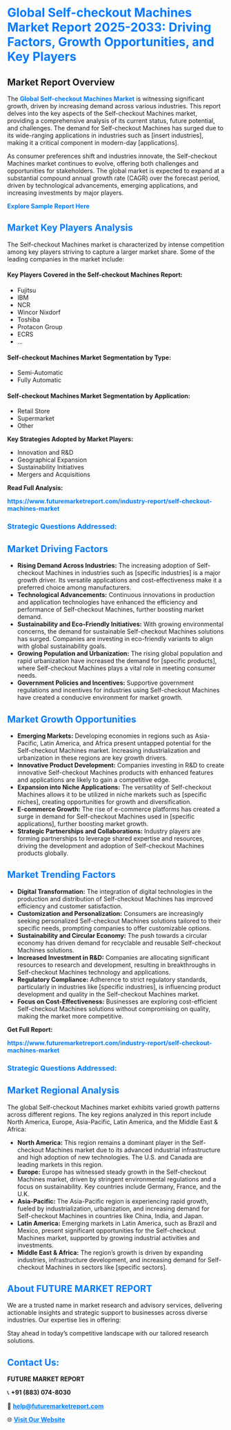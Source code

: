 <h1 style="color: #007BFF;">Global Self-checkout Machines Market Report 2025-2033: Driving Factors, Growth Opportunities, and Key Players</h1>

<section id="overview">
<h2>Market Report Overview</h2>
<p>The <a href="https://www.futuremarketreport.com/industry-report/self-checkout-machines-market" style="color: #007BFF; text-decoration: none;"><strong>Global Self-checkout Machines Market</strong></a> is witnessing significant growth, driven by increasing demand across various industries. This report delves into the key aspects of the Self-checkout Machines market, providing a comprehensive analysis of its current status, future potential, and challenges. The demand for Self-checkout Machines has surged due to its wide-ranging applications in industries such as [insert industries], making it a critical component in modern-day [applications].</p>
<p>As consumer preferences shift and industries innovate, the Self-checkout Machines market continues to evolve, offering both challenges and opportunities for stakeholders. The global market is expected to expand at a substantial compound annual growth rate (CAGR) over the forecast period, driven by technological advancements, emerging applications, and increasing investments by major players.</p>
</section>

<section id="overview">
<p><a href="https://www.futuremarketreport.com/request-sample/reportId=101051" style="color: #007BFF; text-decoration: none;"><strong>Explore Sample Report Here</strong></a></p>
</section>

<section id="key-players">
<h2 style="color: #007BFF;">Market Key Players Analysis</h2>
<p>The Self-checkout Machines market is characterized by intense competition among key players striving to capture a larger market share. Some of the leading companies in the market include:</p>
<h4>Key Players Covered in the Self-checkout Machines Report:</h4>
<ul><li>Fujitsu</li><li>IBM</li><li>NCR</li><li>Wincor Nixdorf</li><li>Toshiba</li><li>Protacon Group</li><li>ECRS</li><li>...</li></ul>
<h4>Self-checkout Machines Market Segmentation by Type:</h4>
<ul><li>Semi-Automatic</li><li>Fully Automatic</li></ul>

<h4>Self-checkout Machines Market Segmentation by Application:</h4>
<ul><li>Retail Store</li><li>Supermarket</li><li>Other</li></ul>
<p><strong>Key Strategies Adopted by Market Players:</strong></p>
<ul>
<li>Innovation and R&D</li>
<li>Geographical Expansion</li>
<li>Sustainability Initiatives</li>
<li>Mergers and Acquisitions</li>
</ul>
</section>

<section>
<p><strong>Read Full Analysis: </strong></p><a href="https://www.futuremarketreport.com/industry-report/self-checkout-machines-market" style="color: #007BFF; text-decoration: none;"><strong>https://www.futuremarketreport.com/industry-report/self-checkout-machines-market</strong></a>
<h3 style="color: #007BFF;">Strategic Questions Addressed:</h3>
</section>

<section id="driving-factors">
<h2 style="color: #007BFF;">Market Driving Factors</h2>
<ul>
<li><strong>Rising Demand Across Industries:</strong> The increasing adoption of Self-checkout Machines in industries such as [specific industries] is a major growth driver. Its versatile applications and cost-effectiveness make it a preferred choice among manufacturers.</li>
<li><strong>Technological Advancements:</strong> Continuous innovations in production and application technologies have enhanced the efficiency and performance of Self-checkout Machines, further boosting market demand.</li>
<li><strong>Sustainability and Eco-Friendly Initiatives:</strong> With growing environmental concerns, the demand for sustainable Self-checkout Machines solutions has surged. Companies are investing in eco-friendly variants to align with global sustainability goals.</li>
<li><strong>Growing Population and Urbanization:</strong> The rising global population and rapid urbanization have increased the demand for [specific products], where Self-checkout Machines plays a vital role in meeting consumer needs.</li>
<li><strong>Government Policies and Incentives:</strong> Supportive government regulations and incentives for industries using Self-checkout Machines have created a conducive environment for market growth.</li>
</ul>
</section>

<section id="growth-opportunities">
<h2 style="color: #007BFF;">Market Growth Opportunities</h2>
<ul>
<li><strong>Emerging Markets:</strong> Developing economies in regions such as Asia-Pacific, Latin America, and Africa present untapped potential for the Self-checkout Machines market. Increasing industrialization and urbanization in these regions are key growth drivers.</li>
<li><strong>Innovative Product Development:</strong> Companies investing in R&D to create innovative Self-checkout Machines products with enhanced features and applications are likely to gain a competitive edge.</li>
<li><strong>Expansion into Niche Applications:</strong> The versatility of Self-checkout Machines allows it to be utilized in niche markets such as [specific niches], creating opportunities for growth and diversification.</li>
<li><strong>E-commerce Growth:</strong> The rise of e-commerce platforms has created a surge in demand for Self-checkout Machines used in [specific applications], further boosting market growth.</li>
<li><strong>Strategic Partnerships and Collaborations:</strong> Industry players are forming partnerships to leverage shared expertise and resources, driving the development and adoption of Self-checkout Machines products globally.</li>
</ul>
</section>

<section id="trending-factors">
<h2 style="color: #007BFF;">Market Trending Factors</h2>
<ul>
<li><strong>Digital Transformation:</strong> The integration of digital technologies in the production and distribution of Self-checkout Machines has improved efficiency and customer satisfaction.</li>
<li><strong>Customization and Personalization:</strong> Consumers are increasingly seeking personalized Self-checkout Machines solutions tailored to their specific needs, prompting companies to offer customizable options.</li>
<li><strong>Sustainability and Circular Economy:</strong> The push towards a circular economy has driven demand for recyclable and reusable Self-checkout Machines solutions.</li>
<li><strong>Increased Investment in R&D:</strong> Companies are allocating significant resources to research and development, resulting in breakthroughs in Self-checkout Machines technology and applications.</li>
<li><strong>Regulatory Compliance:</strong> Adherence to strict regulatory standards, particularly in industries like [specific industries], is influencing product development and quality in the Self-checkout Machines market.</li>
<li><strong>Focus on Cost-Effectiveness:</strong> Businesses are exploring cost-efficient Self-checkout Machines solutions without compromising on quality, making the market more competitive.</li>
</ul>
</section>

<section>
<p><strong>Get Full Report: </strong></p><a href="https://www.futuremarketreport.com/industry-report/self-checkout-machines-market" style="color: #007BFF; text-decoration: none;"><strong>https://www.futuremarketreport.com/industry-report/self-checkout-machines-market</strong></a>
<h3 style="color: #007BFF;">Strategic Questions Addressed:</h3>
</section>


<section id="regional-analysis">
<h2 style="color: #007BFF;">Market Regional Analysis</h2>
<p>The global Self-checkout Machines market exhibits varied growth patterns across different regions. The key regions analyzed in this report include North America, Europe, Asia-Pacific, Latin America, and the Middle East & Africa:</p>
<ul>
<li><strong>North America:</strong> This region remains a dominant player in the Self-checkout Machines market due to its advanced industrial infrastructure and high adoption of new technologies. The U.S. and Canada are leading markets in this region.</li>
<li><strong>Europe:</strong> Europe has witnessed steady growth in the Self-checkout Machines market, driven by stringent environmental regulations and a focus on sustainability. Key countries include Germany, France, and the U.K.</li>
<li><strong>Asia-Pacific:</strong> The Asia-Pacific region is experiencing rapid growth, fueled by industrialization, urbanization, and increasing demand for Self-checkout Machines in countries like China, India, and Japan.</li>
<li><strong>Latin America:</strong> Emerging markets in Latin America, such as Brazil and Mexico, present significant opportunities for the Self-checkout Machines market, supported by growing industrial activities and investments.</li>
<li><strong>Middle East & Africa:</strong> The region’s growth is driven by expanding industries, infrastructure development, and increasing demand for Self-checkout Machines in sectors like [specific sectors].</li>
</ul>
</section>

<footer>
<h2 style="color: #007BFF;">About FUTURE MARKET REPORT</h2>
<p>We are a trusted name in market research and advisory services, delivering actionable insights and strategic support to businesses across diverse industries. Our expertise lies in offering:</p>

<p>Stay ahead in today’s competitive landscape with our tailored research solutions.</p>

<h2 style="color: #007BFF;">Contact Us:</h2>
<p><strong>FUTURE MARKET REPORT</strong></p>
<p>📞 <strong>+91 (883) 074-8030</strong></p>
<p>📧 <strong><a href="mailto:help@futuremarketreport.com" style="color: #007BFF;">help@futuremarketreport.com</a></strong></p>
<p>🌐 <strong><a href="https://www.futuremarketreport.com/" style="color: #007BFF;">Visit Our Website</a></strong></p>
</footer>